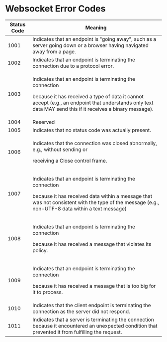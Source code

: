 # Websocket Error Codes

| **Status Code** | **Meaning**                                                                                                                                                                                                                      |
| --------------- | -------------------------------------------------------------------------------------------------------------------------------------------------------------------------------------------------------------------------------- |
| 1001            | Indicates that an endpoint is "going away", such as a server going down or a browser having navigated away from a page.                                                                                                          |
| 1002            | Indicates that an endpoint is terminating the connection due to a protocol error.                                                                                                                                                |
| 1003            | <p>Indicates that an endpoint is terminating the connection</p><p>because it has received a type of data it cannot accept (e.g., an endpoint that understands only text data MAY send this if it receives a binary message).</p> |
| 1004            | Reserved                                                                                                                                                                                                                         |
| 1005            | Indicates that no status code was actually present.                                                                                                                                                                              |
| 1006            | <p>Indicates that the connection was closed abnormally, e.g., without sending or</p><p>receiving a Close control frame.</p>                                                                                                      |
| 1007            | <p>Indicates that an endpoint is terminating the connection</p><p>because it has received data within a message that was not consistent with the type of the message (e.g., non-UTF-8 data within a text message)</p>            |
| 1008            | <p>Indicates that an endpoint is terminating the connection</p><p>because it has received a message that violates its policy.</p>                                                                                                |
| 1009            | <p>Indicates that an endpoint is terminating the connection</p><p>because it has received a message that is too big for it to process.</p>                                                                                       |
| 1010            | Indicates that the client endpoint is terminating the connection as the server did not respond.                                                                                                                                  |
| 1011            | Indicates that a server is terminating the connection because it encountered an unexpected condition that prevented it from fulfilling the request.                                                                              |
